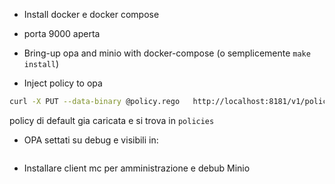- Install docker e docker compose

- porta 9000 aperta

- Bring-up opa and minio with docker-compose (o semplicemente `make install`)

- Inject policy to opa

```bash
curl -X PUT --data-binary @policy.rego   http://localhost:8181/v1/policies/users
```

policy di default gia caricata e si trova in `policies`

- OPA settati su debug e visibili in:

```bash

```


- Installare client mc per amministrazione e debub Minio

```bash

```